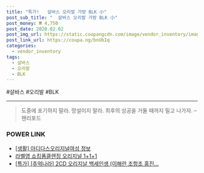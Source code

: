 ```yaml
--- 
title: "특가!   살바스 오리발 가방 BLK 小" 
post_sub_title: "  살바스 오리발 가방 BLK 小" 
post_money: ₩ 4,750 
post_date: 2020.02.02 
post_img_url: https://static.coupangcdn.com/image/vendor_inventory/images/2017/05/15/15/0/6b3d893d-7c80-4b0a-9d84-f1d55d178b66.jpg 
post_link_url: https://coupa.ng/bnUbIq 
categories: 
  - vendor_inventory 
tags: 
  - 살바스 
  - 오리발 
  - BLK 
--- 
```

  #살바스 #오리발 #BLK 
<hr> 

> 도중에 포기하지 말라. 망설이지 말라. 최후의 성공을 거둘 때까지 밀고 나가자. – 헨리포드 


### POWER LINK

* <a href="https://blog.naver.com/fasyy4321/221766338599" target="_blank"> [생활] 아디다스오리지널여성 정보 </a>
* <a href="https://blog.naver.com/fasyy4321/221780789412" target="_blank">라벨영 쇼킹폼클렌징 오리지널 1+1+1</a>
* <a href="https://blog.naver.com/santokki14/221789181959" target="_blank">[특가] [추억나라] 2CD 오리지날 백세인생 (이해란 조항조 홍진...</a>
